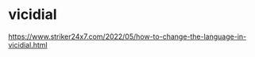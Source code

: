 # vicidial
<url>https://www.striker24x7.com/2022/05/how-to-change-the-language-in-vicidial.html</url>
